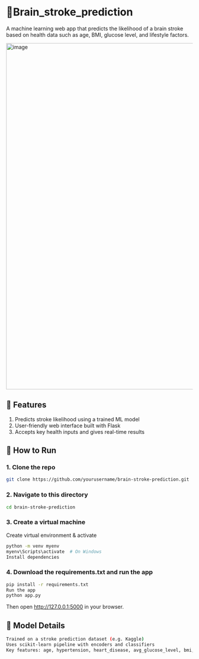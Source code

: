 # 🧠Brain_stroke_prediction

A machine learning web app that predicts the likelihood of a brain stroke based on health data such as age, BMI, glucose level, and lifestyle factors.

<img width="1911" height="935" alt="image" src="https://github.com/user-attachments/assets/9d6b1494-98b3-48d3-b86b-8c3ccd2edadd" />


## 📌 Features
   1. Predicts stroke likelihood using a trained ML model
   2. User-friendly web interface built with Flask
   3. Accepts key health inputs and gives real-time results

## 🚀 How to Run
### 1. Clone the repo
```bash
git clone https://github.com/yourusername/brain-stroke-prediction.git
```
### 2. Navigate to this directory
``` bash
cd brain-stroke-prediction
```
### 3. Create a virtual machine
Create virtual environment & activate
```bash
python -m venv myenv
myenv\Scripts\activate  # On Windows
Install dependencies
```
### 4. Download the requirements.txt and run the app
```bash
pip install -r requirements.txt
Run the app
python app.py
```
Then open http://127.0.0.1:5000 in your browser.

## 🧠 Model Details
```bash
Trained on a stroke prediction dataset (e.g. Kaggle)
Uses scikit-learn pipeline with encoders and classifiers
Key features: age, hypertension, heart_disease, avg_glucose_level, bmi, etc.
```
